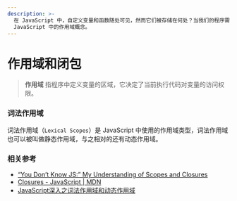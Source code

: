 ```yaml
---
description: >-
  在 JavaScript 中，自定义变量和函数随处可见，然而它们被存储在何处？当我们的程序需要用到时，又是怎样找到它们的？要解开这些问题，就必须了解
  JavaScript 中的作用域概念。
---
```


# 作用域和闭包

> **作用域** 指程序中定义变量的区域，它决定了当前执行代码对变量的访问权限。

### 词法作用域

词法作用域（`Lexical Scopes`）是 JavaScript 中使用的作用域类型，词法作用域也可以被叫做静态作用域，与之相对的还有动态作用域。



### 相关参考

* [“You Don’t Know JS:” My Understanding of Scopes and Closures](https://medium.com/better-programming/you-dont-know-js-my-understanding-of-scopes-closures-e0d2bfe4c328)
* [Closures - JavaScript \| MDN](https://developer.mozilla.org/en-US/docs/Web/JavaScript/Closures)
*  [JavaScript深入之词法作用域和动态作用域](https://github.com/mqyqingfeng/Blog/issues/3)

